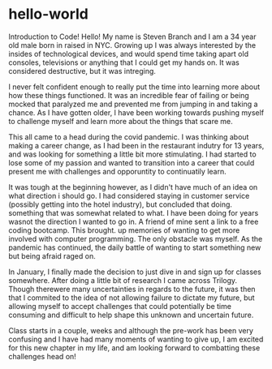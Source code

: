 # hello-world
Introduction to Code!
Hello! My name is Steven Branch and I am a 34 year old male born in raised in NYC. Growing up I was always interested by the insides of technological devices, and would spend time taking apart old consoles, televisions or anything that I could get my hands on. It was considered destructive, but it was intreging. 

I never felt confident enough to really put the time into learning more about how these things functioned. It was an incredible fear of failing or being mocked that paralyzed me and prevented me from jumping in and taking a chance. As I have gotten older, I have been working towards pushing myself to challenge myself and learn more about the things that scare me. 

This all came to a head during the covid pandemic. I was thinking about making a career change, as I had been in the restaurant indutry for 13 years, and was looking for something a little bit more stimulating. I had started to lose some of my passion and wanted to transition into a career that could present me with challenges and opporuntity to continuatily learn. 

It was tough at the beginning however, as I didn't have much of an idea on what direction i should go. I had considered staying in customer service (possibly getting into the hotel industry), but concluded that doing. something that was somewhat related to what. I have been doing for years wasnot the direction I wanted to go in. A friend of mine sent a link to a free coding bootcamp. This brought. up memories of wanting to get more involved with computer programming. The only obstacle was myself. As the pandemic has continued, the daily battle of wanting to start something new but being afraid raged on. 

In January, I finally made the decision to just dive in and sign up for classes somewhere. After doing a little bit of research I came across Trilogy. Though therewere many uncertainties in regards to the future, it was then that I commited to the idea of not allowing failure to dictate my future, but allowing myself to accept challenges that could potentially be time consuming and difficult to help shape this unknown and uncertain future. 

Class starts in a couple, weeks and although the pre-work has been very confusing and I have had many moments of wanting to give up, I am excited for this new chapter in my life, and am looking forward to combatting these challenges head on! 
